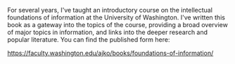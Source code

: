For several years, I've taught an introductory course on the intellectual foundations of information at the University of Washington. I've written this book as a gateway into the topics of the course, providing a broad overview of major topics in information, and links into the deeper research and popular literature. You can find the published form here:

https://faculty.washington.edu/ajko/books/foundations-of-information/
